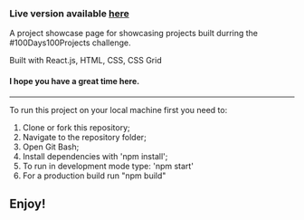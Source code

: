 ### Live version available [here](https://100days100projects-showcase.netlify.com/)

A project showcase page for showcasing projects built durring the #100Days100Projects challenge.

Built with React.js, HTML, CSS, CSS Grid

#### I hope you have a great time here.

---

To run this project on your local machine first you need to:

1.  Clone or fork this repository;
2.  Navigate to the repository folder;
3.  Open Git Bash;
4.  Install dependencies with 'npm install';
5.  To run in development mode type: 'npm start'
6.  For a production build run "npm build"

## Enjoy!
